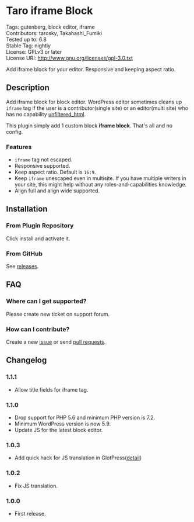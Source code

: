 # Taro iframe Block

Tags: gutenberg, block editor, iframe  
Contributors: tarosky, Takahashi_Fumiki  
Tested up to: 6.8  
Stable Tag: nightly  
License: GPLv3 or later  
License URI: http://www.gnu.org/licenses/gpl-3.0.txt

Add iframe block for your editor. Responsive and keeping aspect ratio.

## Description

Add iframe block for block editor.
WordPress editor sometimes cleans up <code>iframe</code> tag if the user is a contributor(single site) or an editor(multi site) who has no capability [unfiltered_html](https://wordpress.org/support/article/roles-and-capabilities/#unfiltered_html).

This plugin simply add 1 custom block **iframe block**. That's all and no config.

### Features

- `iframe` tag not escaped.
- Responsive supported.
- Keep aspect ratio. Default is <code>16:9</code>.
- Keep `iframe` unescaped even in multisite. If you have multiple writers in your site, this might help without any roles-and-capabilities knowledge.
- Align full and align wide supported.

## Installation

### From Plugin Repository

Click install and activate it.

### From GitHub

See [releases](https://github.com/tarosky/taro-iframe-block/releases).

## FAQ

### Where can I get supported?

Please create new ticket on support forum.

### How can I contribute?

Create a new [issue](https://github.com/tarosky/taro-iframe-block/issues) or send [pull requests](https://github.com/tarosky/taro-iframe-block/pulls).

## Changelog

### 1.1.1

* Allow title fields for iframe tag.

### 1.1.0

* Drop support for PHP 5.6 and minimum PHP version is 7.2.
* Minimum WordPress version is now 5.9.
* Update JS for the latest block editor.

### 1.0.3

* Add quick hack for JS translation in GlotPress([detail](https://wordpress.slack.com/archives/C02RP50LK/p1635254887019500))

### 1.0.2

* Fix JS translation.

### 1.0.0

* First release.
